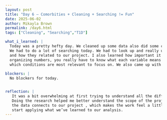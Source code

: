 ```yaml
---
layout: post
title: "Day 6 – Comorbities + Cleaning + Searching != Fun"
date: 2025-06-02
author: Mikayla Brown
permalink: /day6.html
tags: ["Cleaning", "Searching","T1D"]

what_i_learned: |
  Today was a pretty hefty day. We cleaned up some data also did some checking for the different comorbities that we can possably focus on.
  We had to do a lot of searching today. We had to look up and really understand what each of the possible comorbities meant
  and how they related to our project. I also learned how important it is to understand the context behind the data. It’s not just about 
  organizing numbers, you really have to know what each variable means and why it matters. That helped us start thinking more critically about 
  which conditions are most relevant to focus on. We also came up with a lot of questions then answed them to get a better understanding.
  
blockers: |
  No blockers for today.


reflection: |
   It was a bit overwhelming at first trying to understand all the different comorbidities, but it ended up being really informative. 
   Doing the research helped me better understand the scope of the project and why each condition matters. I’m starting to see how 
   the data connects to our project , which makes the work feel a little more meaningful. I'm excited to narrow down our focus and 
   start applying what we’ve learned to our analysis.
---
```


